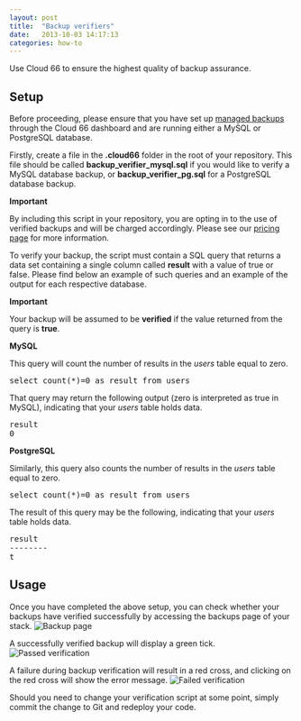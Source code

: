 ```yaml
---
layout: post
title:  "Backup verifiers"
date:   2013-10-03 14:17:13
categories: how-to
---
```


<p class="lead">Use Cloud 66 to ensure the highest quality of backup assurance.</p>

## Setup

Before proceeding, please ensure that you have set up [managed backups](/help/one-click_database_backup) through the Cloud 66 dashboard and are running either a MySQL or PostgreSQL database.

Firstly, create a file in the **.cloud66** folder in the root of your repository. This file should be called **backup&#95;verifier&#95;mysql.sql** if you would like to verify a MySQL database backup, or **backup&#95;verifier&#95;pg.sql** for a PostgreSQL database backup.

<div class="notice notice-standalone">
	<div class="notice-header">
		<b>Important</b>
	</div>
	<div class="notice-body">
		<p>By including this script in your repository, you are opting in to the use of verified backups and will be charged accordingly. Please see our <a href="/pricing">pricing page</a> for more information.</p>
	</div>
</div>

To verify your backup, the script must contain a SQL query that returns a data set containing a single column called **result** with a value of true or false. Please find below an example of such queries and an example of the output for each respective database.

<div class="notice notice-standalone">
	<div class="notice-header">
		<b>Important</b>
	</div>
	<div class="notice-body">
		<p>Your backup will be assumed to be <b>verified</b> if the value returned from the query is <b>true</b>.</p>
	</div>
</div>

**MySQL**

This query will count the number of results in the *users* table equal to zero.
<pre class='terminal-commands'>
select count(*)=0 as result from users
</pre>

That query may return the following output (zero is interpreted as true in MySQL), indicating that your *users* table holds data.
<pre class='terminal-commands'>
result
0
</pre>

**PostgreSQL**

Similarly, this query also counts the number of results in the *users* table equal to zero.
<pre class='terminal-commands'>
select count(*)=0 as result from users
</pre>

The result of this query may be the following, indicating that your *users* table holds data.

<pre class="terminal-commands">
result
--------
t
</pre>

## Usage

Once you have completed the above setup, you can check whether your backups have verified successfully by accessing the backups page
of your stack.
![Backup page](http://cdn.cloud66.com.s3.amazonaws.com/images/help/backup_page.png)

A successfully verified backup will display a green tick.
![Passed verification](http://cdn.cloud66.com.s3.amazonaws.com/images/help/verification_passed.png)

A failure during backup verification will result in a red cross, and clicking on the red cross will show the error message.
![Failed verification](http://cdn.cloud66.com.s3.amazonaws.com/images/help/verification_failed.png)

Should you need to change your verification script at some point, simply commit the change to Git and redeploy your code.
